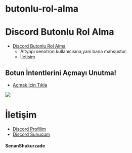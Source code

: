 # butonlu-rol-alma
# Discord Butonlu Rol Alma


 - [Discord Butonlu Rol Alma](https://github.com/senotron/butonlu-rol-alma)
      - Altyapı  senotron kullanıcısına,yani bana mahsustur.
      - [İletişim](#İletişim)




## Botun İntentlerini Açmayı Unutma!
* [Açmak İçin Tıkla](https://discord.com/developers/applications)
<img src="https://cdn.discordapp.com/attachments/818953120452575322/851116463166849054/3P4KKB.png"/>


# İletişim
* [Discord Profilim](https://discord.com/users/840158550495723530)
* [Discord Sunucum](https://discord.gg/NQED7xCbcT)

<h4>SenanShukurzade</h4>
